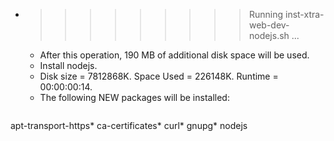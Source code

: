 * >>>>>>>>> Running inst-xtra-web-dev-nodejs.sh ...
  * After this operation, 190 MB of additional disk space will be used.
  * Install nodejs.
  * Disk size = 7812868K. Space Used = 226148K. Runtime = 00:00:00:14.
  * The following NEW packages will be installed:
  ```bash
apt-transport-https* ca-certificates* curl* gnupg* nodejs
  ```
